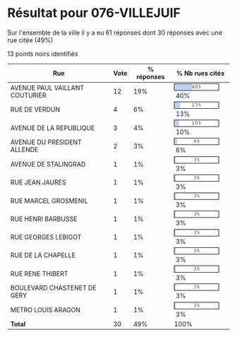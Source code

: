 # Résultat pour 076-VILLEJUIF

Sur l'ensemble de la ville il y a eu 61 réponses dont 30 réponses avec une rue citée (49%)

13 points noirs identifiés

| Rue | Vote | % réponses | % Nb rues cités|
|-----|------|------------|----------------|
| AVENUE PAUL VAILLANT COUTURIER | 12 | 19% | <img src="../../img/bar_40.gif" />&nbsp;40%|
| RUE DE VERDUN | 4 | 6% | <img src="../../img/bar_13.gif" />&nbsp;13%|
| AVENUE DE LA REPUBLIQUE | 3 | 4% | <img src="../../img/bar_10.gif" />&nbsp;10%|
| AVENUE DU PRESIDENT ALLENDE | 2 | 3% | <img src="../../img/bar_6.gif" />&nbsp;6%|
| AVENUE DE STALINGRAD | 1 | 1% | <img src="../../img/bar_3.gif" />&nbsp;3%|
| RUE JEAN JAURES | 1 | 1% | <img src="../../img/bar_3.gif" />&nbsp;3%|
| RUE MARCEL GROSMENIL | 1 | 1% | <img src="../../img/bar_3.gif" />&nbsp;3%|
| RUE HENRI BARBUSSE | 1 | 1% | <img src="../../img/bar_3.gif" />&nbsp;3%|
| RUE GEORGES LEBIGOT | 1 | 1% | <img src="../../img/bar_3.gif" />&nbsp;3%|
| RUE DE LA CHAPELLE | 1 | 1% | <img src="../../img/bar_3.gif" />&nbsp;3%|
| RUE RENE THIBERT | 1 | 1% | <img src="../../img/bar_3.gif" />&nbsp;3%|
| BOULEVARD CHASTENET DE GERY | 1 | 1% | <img src="../../img/bar_3.gif" />&nbsp;3%|
| METRO LOUIS ARAGON | 1 | 1% | <img src="../../img/bar_3.gif" />&nbsp;3%|
| **Total** | 30 | 49% | 100%|
